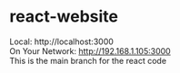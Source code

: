 # react-website


Local:            http://localhost:3000<br />
On Your Network:  http://192.168.1.105:3000<br />
This is the main branch for the react code
